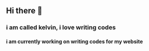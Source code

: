## Hi there 👋
### i am called kelvin, i love writing codes 
#### i am currently working on writing codes for my website
######

